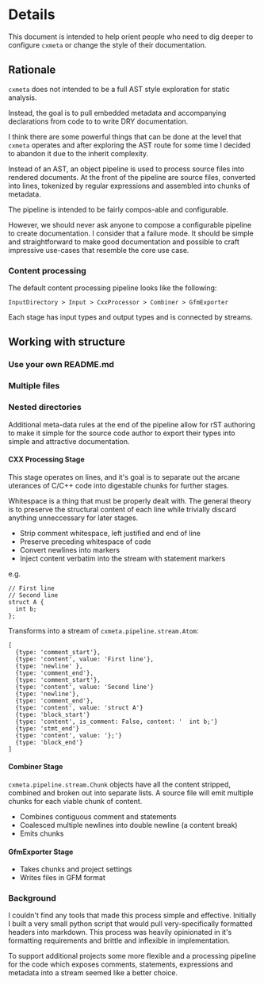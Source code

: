 # Details

This document is intended to help orient people who need to dig deeper to configure `cxmeta` or change the style of their documentation.


## Rationale

`cxmeta` does not intended to be a full AST style exploration for static analysis.

Instead, the goal is to pull embedded metadata and accompanying declarations from code to to write DRY documentation.

I think there are some powerful things that can be done at the level that `cxmeta` operates and after exploring the AST route for some time I decided to abandon it due to the inherit complexity.

Instead of an AST, an object pipeline is used to process source files into rendered documents. At the front of the pipeline are source files, converted into lines, tokenized by regular expressions and assembled into chunks of metadata.

The pipeline is intended to be fairly compos-able and configurable.

However, we should never ask anyone to compose a configurable pipeline to create documentation. I consider that a failure mode. It should be simple and straightforward to make good documentation and possible to craft impressive use-cases that resemble the core use case.

### Content processing

The default content processing pipeline looks like the following:

`InputDirectory > Input > CxxProcessor > Combiner > GfmExporter`

Each stage has input types and output types and is connected by streams.

## Working with structure

### Use your own README.md

### Multiple files

### Nested directories

Additional meta-data rules at the end of the pipeline allow for rST authoring to make it simple for the source code author to export
their types into simple and attractive documentation.

#### CXX Processing Stage

This stage operates on lines, and it's goal is to separate out the arcane uterances of C/C++ code into digestable chunks for further stages.

Whitespace is a thing that must be properly dealt with. The general theory is to preserve the structural content of each line while trivially discard anything unneccessary for later stages.

* Strip comment whitespace, left justified and end of line
* Preserve preceding whitespace of code
* Convert newlines into markers
* Inject content verbatim into the stream with statement markers

e.g.

    // First line
    // Second line
    struct A {
      int b;
    };

Transforms into a stream of `cxmeta.pipeline.stream.Atom`:

    [
      {type: 'comment_start'},
      {type: 'content', value: 'First line'},
      {type: 'newline' },
      {type: 'comment_end'},
      {type: 'comment_start'},
      {type: 'content', value: 'Second line'}
      {type: 'newline'},
      {type: 'comment_end'},
      {type: 'content', value: 'struct A'}
      {type: 'block_start'}
      {type: 'content', is_comment: False, content: '  int b;'}
      {type: 'stmt_end'}
      {type: 'content', value: '};'}
      {type: 'block_end'}
    ]


#### Combiner Stage

`cxmeta.pipeline.stream.Chunk` objects have all the content stripped, combined and broken out into separate lists. A source file will emit multiple chunks for each viable chunk of content.

* Combines contiguous comment and statements
* Coalesced multiple newlines into double newline (a content break)
* Emits chunks


#### GfmExporter Stage

* Takes chunks and project settings
* Writes files in GFM format


### Background

I couldn't find any tools that made this process simple and effective. Initially I built a very small python script
that would pull very-specifically formatted headers into markdown. This process was heavily opinionated in it's formatting
requirements and brittle and inflexible in implementation.

To support additional projects some more flexible and a processing pipeline for the code which exposes comments,
statements, expressions and metadata into a stream seemed like a better choice.